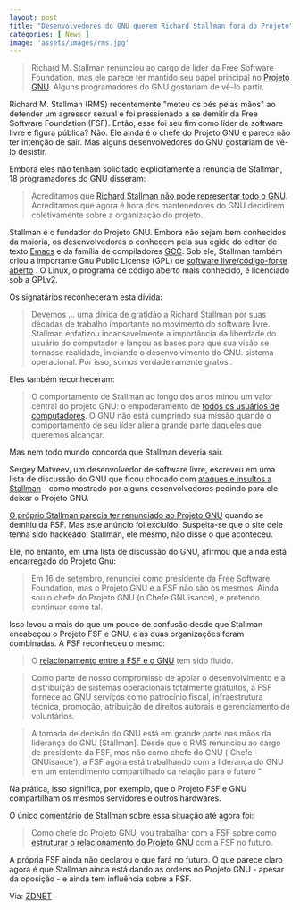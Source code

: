 ```yaml
---
layout: post
title: "Desenvolvedores do GNU querem Richard Stallman fora do Projeto"
categories: [ News ]
image: 'assets/images/rms.jpg'
---
```


> Richard M. Stallman renunciou ao cargo de líder da Free Software Foundation, mas ele parece ter mantido seu papel principal no [Projeto GNU](https://www.gnu.org/home.en.html). Alguns programadores do GNU gostariam de vê-lo partir.

Richard M. Stallman (RMS) recentemente "meteu os pés pelas mãos" ao defender um agressor sexual e foi pressionado a se demitir da Free Software Foundation (FSF). Então, esse foi seu fim como líder de software livre e figura pública? Não. Ele ainda é o chefe do Projeto GNU e parece não ter intenção de sair. Mas alguns desenvolvedores do GNU gostariam de vê-lo desistir.

Embora eles não tenham solicitado explicitamente a renúncia de Stallman, 18 programadores do GNU disseram:

> Acreditamos que [Richard Stallman não pode representar todo o GNU](https://guix.gnu.org/blog/2019/joint-statement-on-the-gnu-project/). Acreditamos que agora é hora dos mantenedores do GNU decidirem coletivamente sobre a organização do projeto.

Stallman é o fundador do Projeto GNU. Embora não sejam bem conhecidos da maioria, os desenvolvedores o conhecem pela sua égide do editor de texto [Emacs](https://www.gnu.org/s/emacs/) e da família de compiladores [GCC](https://gcc.gnu.org/). Sob ele, Stallman também criou a importante Gnu Public License (GPL) de [software livre/código-fonte aberto](https://www.gnu.org/licenses/gpl-3.0.en.html) . O Linux, o programa de código aberto mais conhecido, é licenciado sob a GPLv2.

Os signatários reconheceram esta dívida:

> Devemos ... uma dívida de gratidão a Richard Stallman por suas décadas de trabalho importante no movimento do software livre. Stallman enfatizou incansavelmente a importância da liberdade do usuário do computador e lançou as bases para que sua visão se tornasse realidade, iniciando o desenvolvimento do GNU. sistema operacional. Por isso, somos verdadeiramente gratos .

<script async src="https://pagead2.googlesyndication.com/pagead/js/adsbygoogle.js"></script>
<!-- Informat -->
<ins class="adsbygoogle"
     style="display:block"
     data-ad-client="ca-pub-2838251107855362"
     data-ad-slot="2327980059"
     data-ad-format="auto"
     data-full-width-responsive="true"></ins>
<script>
(adsbygoogle = window.adsbygoogle || []).push({});
</script> 

Eles também reconheceram:

> O comportamento de Stallman ao longo dos anos minou um valor central do projeto GNU: o empoderamento de [todos os usuários de computadores](https://www.gnu.org/gnu/manifesto.html#benefit). O GNU não está cumprindo sua missão quando o comportamento de seu líder aliena grande parte daqueles que queremos alcançar.

Mas nem todo mundo concorda que Stallman deveria sair.

Sergey Matveev, um desenvolvedor de software livre, escreveu em uma lista de discussão do GNU que ficou chocado com [ataques e insultos a Stallman](https://lists.gnu.org/archive/html/libreplanet-discuss/2019-10/msg00005.html) - como mostrado por alguns desenvolvedores pedindo para ele deixar o Projeto GNU.

[O próprio Stallman parecia ter renunciado ao Projeto GNU](https://web.archive.org/web/20190928231611/https://stallman.org/archives/2019-jul-oct.html) quando se demitiu da FSF. Mas este anúncio foi excluído. Suspeita-se que o site dele tenha sido hackeado. Stallman, ele mesmo, não disse o que aconteceu.

Ele, no entanto, em uma lista de discussão do GNU, afirmou que ainda está encarregado do Projeto Gnu:

> Em 16 de setembro, renunciei como presidente da Free Software Foundation, mas o Projeto GNU e a FSF não são os mesmos. Ainda sou o chefe do Projeto GNU (o Chefe GNUisance), e pretendo continuar como tal.

<script async src="https://pagead2.googlesyndication.com/pagead/js/adsbygoogle.js"></script>
<!-- Informat -->
<ins class="adsbygoogle"
     style="display:block"
     data-ad-client="ca-pub-2838251107855362"
     data-ad-slot="2327980059"
     data-ad-format="auto"
     data-full-width-responsive="true"></ins>
<script>
(adsbygoogle = window.adsbygoogle || []).push({});
</script> 

Isso levou a mais do que um pouco de confusão desde que Stallman encabeçou o Projeto FSF e GNU, e as duas organizações foram combinadas. A FSF reconheceu o mesmo:

> O [relacionamento entre a FSF e o GNU](https://lists.gnu.org/archive/html/info-gnu/2019-10/msg00004.html) tem sido fluido.

> Como parte de nosso compromisso de apoiar o desenvolvimento e a distribuição de sistemas operacionais totalmente gratuitos, a FSF fornece ao GNU serviços como patrocínio fiscal, infraestrutura técnica, promoção, atribuição de direitos autorais e gerenciamento de voluntários.

> A tomada de decisão do GNU está em grande parte nas mãos da liderança do GNU [Stallman]. Desde que o RMS renunciou ao cargo de presidente da FSF, mas não como chefe do GNU ('Chefe GNUisance'), a FSF agora está trabalhando com a liderança do GNU em um entendimento compartilhado da relação para o futuro "

Na prática, isso significa, por exemplo, que o Projeto FSF e GNU compartilham os mesmos servidores e outros hardwares.

O único comentário de Stallman sobre essa situação até agora foi:

> Como chefe do Projeto GNU, vou trabalhar com a FSF sobre como [estruturar o relacionamento do Projeto GNU](https://lists.gnu.org/archive/html/info-gnu/2019-10/msg00004.html) com a FSF no futuro.

A própria FSF ainda não declarou o que fará no futuro. O que parece claro agora é que Stallman ainda está dando as ordens no Projeto GNU - apesar da oposição - e ainda tem influência sobre a FSF.

Via: [ZDNET](https://www.zdnet.com/article/gnu-project-developers-object-to-richard-m-stallmans-continued-leadership/)
   

<div id="46254-28"><script src="//ads.themoneytizer.com/s/gen.js?type=28"></script><script src="//ads.themoneytizer.com/s/requestform.js?siteId=46254&formatId=28"></script></div>
